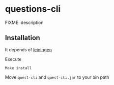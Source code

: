 # questions-cli

FIXME: description

## Installation

It depends of [leiningen](https://leiningen.org/)

Execute

```
Make install
```

Move `quest-cli` and `quest-cli.jar` to your bin path 
